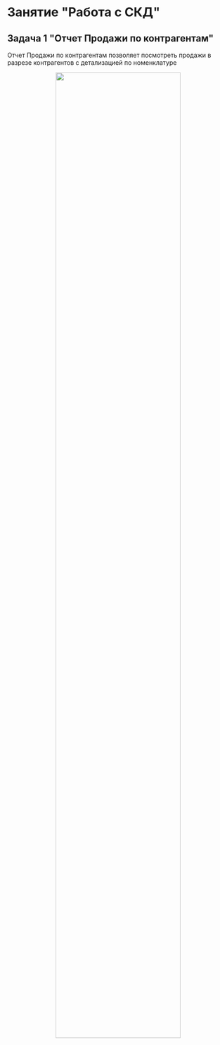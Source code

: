 # Занятие "Работа с СКД"

## Задача 1 "Отчет Продажи по контрагентам"
Отчет Продажи по контрагентам позволяет посмотреть продажи в разрезе контрагентов с детализацией по номенклатуре

<p align="center" width="100%">
  <img width="75%" src="img/example-6-6-1.gif"> 
</p>



  
